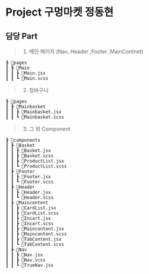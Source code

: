 # Project 구멍마켓 정동현
## 담당 Part 
> 1. 메인 페이지 (Nav, Header ,Footer ,MainContnet)

```
┣ 📂pages
┃ ┣ 📂Main
┃ ┃ ┣ 📜Main.jsx
┃ ┃ ┗ 📜Main.scss
```

> 2. 장바구니

```
┣ 📂pages
┃ ┣ 📂Mainbasket
┃ ┃ ┣ 📜Mainbasket.jsx
┃ ┃ ┗ 📜Mainbasket.scss
```
 > 3. 그 외 Component

```
┣ 📂components
┃ ┣ 📂Basket
┃ ┃ ┣ 📜Basket.jsx
┃ ┃ ┣ 📜Basket.scss
┃ ┃ ┣ 📜ProductList.jsx
┃ ┃ ┗ 📜ProductList.scss
┃ ┣ 📂Footer
┃ ┃ ┣ 📜Footer.jsx
┃ ┃ ┗ 📜Footer.scss
┃ ┣ 📂Header
┃ ┃ ┣ 📜Header.jsx
┃ ┃ ┗ 📜Header.scss
┃ ┣ 📂Maincontent
┃ ┃ ┣ 📜CardList.jsx
┃ ┃ ┣ 📜CardList.scss
┃ ┃ ┣ 📜Incart.jsx
┃ ┃ ┣ 📜Incart.scss
┃ ┃ ┣ 📜Maincontent.jsx
┃ ┃ ┣ 📜Maincontent.scss
┃ ┃ ┣ 📜TabContent.jsx
┃ ┃ ┗ 📜TabContent.scss
┃ ┣ 📂Nav
┃ ┃ ┣ 📜Nav.jsx
┃ ┃ ┣ 📜Nav.scss
┃ ┃ ┗ 📜TrueNav.jsx
```
 
 
